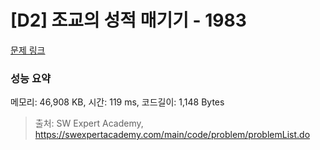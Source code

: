 # [D2] 조교의 성적 매기기 - 1983 

[문제 링크](https://swexpertacademy.com/main/code/problem/problemDetail.do?contestProbId=AV5PwGK6AcIDFAUq) 

### 성능 요약

메모리: 46,908 KB, 시간: 119 ms, 코드길이: 1,148 Bytes



> 출처: SW Expert Academy, https://swexpertacademy.com/main/code/problem/problemList.do